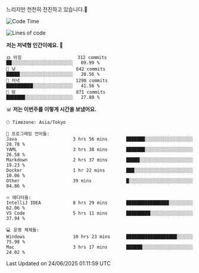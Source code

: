 느리지만 천천히 전진하고 있습니다.🐢

<!--START_SECTION:waka-->
![Code Time](http://img.shields.io/badge/Code%20Time-1%2C612%20hrs%2032%20mins-blue)

![Lines of code](https://img.shields.io/badge/%EC%A0%80%EB%8A%94%20%EC%97%AC%ED%83%9C%EA%B9%8C%EC%A7%80%20-920.3%20thousand%20%EC%A4%84%EC%9D%98%20%EC%BD%94%EB%93%9C%EB%A5%BC%20%EC%9E%91%EC%84%B1%ED%96%88%EC%96%B4%EC%9A%94.-blue)

**저는 저녁형 인간이에요. 🦉** 

```text
🌞 아침                     312 commits         ██░░░░░░░░░░░░░░░░░░░░░░░   09.99 % 
🌆 낮　                     642 commits         █████░░░░░░░░░░░░░░░░░░░░   20.56 % 
🌃 저녁                     1298 commits        ██████████░░░░░░░░░░░░░░░   41.56 % 
🌙 밤　                     871 commits         ███████░░░░░░░░░░░░░░░░░░   27.89 % 
```


📊 **저는 이번주를 이렇게 시간을 보냈어요.** 

```text
🕑︎ Timezone: Asia/Tokyo

💬 프로그래밍 언어들: 
Java                     3 hrs 56 mins       ███████░░░░░░░░░░░░░░░░░░   28.78 % 
YAML                     3 hrs 38 mins       ███████░░░░░░░░░░░░░░░░░░   26.58 % 
Markdown                 2 hrs 37 mins       █████░░░░░░░░░░░░░░░░░░░░   19.23 % 
Docker                   1 hr 22 mins        ███░░░░░░░░░░░░░░░░░░░░░░   10.06 % 
Other                    39 mins             █░░░░░░░░░░░░░░░░░░░░░░░░   04.86 % 

🔥 에디터들: 
IntelliJ IDEA            8 hrs 29 mins       ████████████████░░░░░░░░░   62.06 % 
VS Code                  5 hrs 11 mins       █████████░░░░░░░░░░░░░░░░   37.94 % 

💻 운영 체제들: 
Windows                  10 hrs 23 mins      ███████████████████░░░░░░   75.98 % 
Mac                      3 hrs 17 mins       ██████░░░░░░░░░░░░░░░░░░░   24.02 % 
```


 Last Updated on 24/06/2025 01:11:59 UTC
<!--END_SECTION:waka-->
